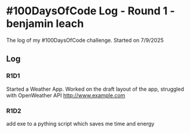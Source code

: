# #100DaysOfCode Log - Round 1 - benjamin leach

The log of my #100DaysOfCode challenge. Started on 7/9/2025

## Log

### R1D1 
Started a Weather App. Worked on the draft layout of the app, struggled with OpenWeather API http://www.example.com

### R1D2
add exe to a pything script which saves me time and energy
